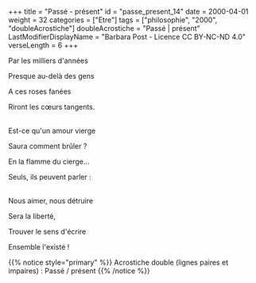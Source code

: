 +++
title = "Passé - présent"
id = "passe_present_14"
date = 2000-04-01
weight = 32
categories = ["Etre"]
tags = ["philosophie", "2000", "doubleAcrostiche"]
doubleAcrostiche = "Passé | présent"
LastModifierDisplayName = "Barbara Post - Licence CC BY-NC-ND 4.0"
verseLength = 6
+++

Par les milliers d'années

Presque au-delà des gens

A ces roses fanées

Riront les cœurs tangents.

 \
Est-ce qu'un amour vierge

Saura comment brûler ?

En la flamme du cierge...

Seuls, ils peuvent parler :

 \
Nous aimer, nous détruire

Sera la liberté,

Trouver le sens d'écrire

Ensemble l'existé !

{{% notice style="primary" %}}
Acrostiche double (lignes paires et impaires) : Passé / présent
{{% /notice %}}
